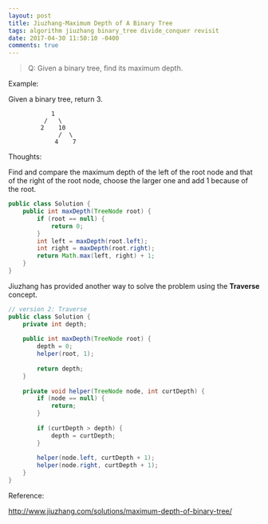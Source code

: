 ```yaml
---
layout: post
title: Jiuzhang-Maximum Depth of A Binary Tree
tags: algorithm jiuzhang binary_tree divide_conquer revisit
date: 2017-04-30 11:50:10 -0400
comments: true
---
```


>Q: Given a binary tree, find its maximum depth.

Example:

Given a binary tree, return 3.
```
            1
          /   \
         2    10
              /  \
             4    7
```
Thoughts:

Find and compare the maximum depth of the left of the root node and that of the right of the root node, choose the larger one and add 1 because of the root.

```java
public class Solution {
    public int maxDepth(TreeNode root) {
        if (root == null) {
            return 0;
        }
        int left = maxDepth(root.left);
        int right = maxDepth(root.right);
        return Math.max(left, right) + 1;
    }
}
```
Jiuzhang has provided another way to solve the problem using the **Traverse** concept.

```java
// version 2: Traverse
public class Solution {
    private int depth;
    
    public int maxDepth(TreeNode root) {
        depth = 0;
        helper(root, 1);
        
        return depth;
    }
    
    private void helper(TreeNode node, int curtDepth) {
        if (node == null) {
            return;
        }
        
        if (curtDepth > depth) {
            depth = curtDepth;
        }
        
        helper(node.left, curtDepth + 1);
        helper(node.right, curtDepth + 1);
    }
}
```

Reference:

http://www.jiuzhang.com/solutions/maximum-depth-of-binary-tree/